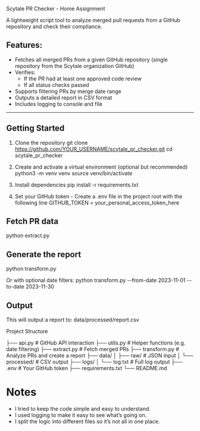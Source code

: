 Scytale PR Checker - Home Assignment

A lightweight script tool to analyze merged pull requests from a GitHub repository and check their compliance.

Features:
--------

- Fetches all merged PRs from a given GitHub repository (single repository from the Scytale organization GitHub)
- Verifies:
  * If the PR had at least one approved code review
  * If all status checks passed
- Supports filtering PRs by merge date range
- Outputs a detailed report in CSV format
- Includes logging to console and file

---
Getting Started
---------------

1. Clone the repository
    git clone https://github.com/YOUR_USERNAME/scytale_pr_checker.git
    cd scytale_pr_checker

2. Create and activate a virtual environment (optional but recommended)
    python3 -m venv venv
    source venv/bin/activate

3. Install dependencies
    pip install -r requirements.txt

4. Set your GitHub token - Create a .env file in the project root with the following line 
    GITHUB_TOKEN = your_personal_access_token_here

Fetch PR data
--------------
python extract.py

Generate the report
-------------------
python transform.py

Or with optional date filters:
python transform.py --from-date 2023-11-01 --to-date 2023-11-30

Output
------
This will output a report to:
data/processed/report.csv


 Project Structure

├── api.py                 # GitHub API interaction
├── utils.py               # Helper functions (e.g. date filtering)
├── extract.py             # Fetch merged PRs
├── transform.py           # Analyze PRs and create a report
├── data/
│   ├── raw/               # JSON input
│   └── processed/         # CSV output
├── logs/
│   └── log.txt            # Full log output
├── .env                   # Your GitHub token
├── requirements.txt
└── README.md


# Notes
- I tried to keep the code simple and easy to understand.
- I used logging to make it easy to see what’s going on.
- I split the logic into different files so it’s not all in one place.
